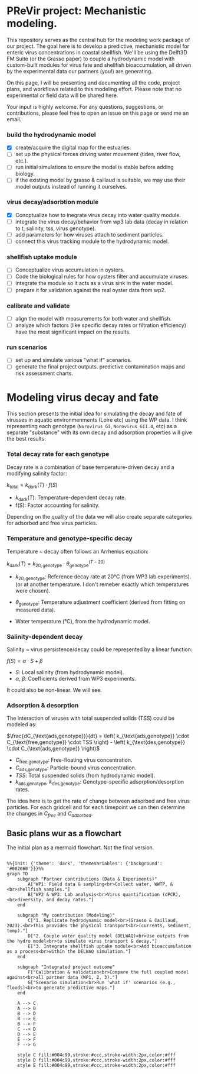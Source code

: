 
# PReVir project: Mechanistic modeling.

This repository serves as the central hub for the modeling work package of our project. The goal here is to develop a predictive, mechanistic model for enteric virus concentrations in coastal shellfish. We'll be using the Delft3D FM Suite (or the Grasso paper) to couple a hydrodynamic model with custom-built modules for virus fate and shellfish bioaccumulation, all driven by the experimental data our partners (you!) are generating.

On this page, I will be presenting and documenting all the code, project plans, and workflows related to this modeling effort. Please note that no experimental or field data will be shared here.

Your input is highly welcome. For any questions, suggestions, or contributions, please feel free to open an issue on this page or send me an email.

### build the hydrodynamic model
- [x] create/acquire the digital map for the estuaries.
- [ ] set up the physical forces driving water movement (tides, river flow, etc.).
- [ ] run initial simulations to ensure the model is stable before adding biology.
- [ ] if the existing model by grasso & caillaud is suitable, we may use their model outputs instead of running it ourselves.

### virus decay/adsorbtion module
- [x] Concptualize how to inegrate virus decay into water quality module. 
- [ ] integrate the virus decay/behavior from wp3 lab data (decay in relation to t, salinity, tss, virus genotype).
- [ ] add parameters for how viruses attach to sediment particles.
- [ ] connect this virus tracking module to the hydrodynamic model.

### shellfish uptake module
- [ ] Conceptualize virus accumulation in oysters. 
- [ ] Code the biological rules for how oysters filter and accumulate viruses.
- [ ] integrate the module so it acts as a virus sink in the water model.
- [ ] prepare it for validation against the real oyster data from wp2.

### calibrate and validate
- [ ] align the model with measurements for both water and shellfish.
- [ ] analyze which factors (like specific decay rates or filtration efficiency) have the most significant impact on the results.

### run scenarios
- [ ] set up and simulate various "what if" scenarios.
- [ ] generate the final project outputs. predictive contamination maps and risk assessment charts.

# Modeling virus decay and fate

This section presents the initial idea for simulating the decay and fate of virusses in aquatic environmenments (Loire etc) using the WP data. I think representing each genotype (`Norovirus_GI`, `Norovirus_GII.4`, etc) as a separate "substance" with its own decay and adsorption properties will give the best results. 

### Total decay rate for each genotype
Decay rate is a combination of base temperature-driven decay and a modifying salinity factor:

$k_{\text{total}} = k_{\text{dark}}(T) \cdot f(S)$

- $k_{\text{dark}}(T)$: Temperature-dependent decay rate.
- f(S): Factor accounting for salinity.

Depending on the quality of the data we will also create separate categories for adsorbed and free virus particles. 

### Temperature and genotype-specific decay

Temperature ~ decay often follows an Arrhenius equation:

$k_{\text{dark}}(T) = k_{20,\text{genotype}} \cdot \theta_{\text{genotype}}^{(T - 20)}$

- $k_{20,\text{genotype}}$: Reference decay rate at 20°C (from WP3 lab experiments). (or at another temperature. I don't remeber exactly which temperatures were chosen). 

- $\theta_{\text{genotype}}$: Temperature adjustment coefficient (derived from fitting on measured data).

- Water temperature (°C), from the hydrodynamic model.

### Salinity-dependent decay 

Salinity ~ virus persistence/decay could be represented by a linear function:

$f(S) = \alpha \cdot S + \beta$

- $S$: Local salinity (from hydrodynamic model).
- $\alpha$, $\beta$: Coefficients derived from WP3 experiments.

It could also be non-linear. We will see. 

### Adsorption & desorption 

The interaction of viruses with total suspended solids (TSS) could be modeled as:

$\frac{dC_{\text{ads,genotype}}}{dt} = \left( k_{\text{ads,genotype}} \cdot C_{\text{free,genotype}} \cdot TSS \right) - \left( k_{\text{des,genotype}} \cdot C_{\text{ads,genotype}} \right)$

- $C_{\text{free,genotype}}$: Free-floating virus concentration.
- $C_{\text{ads,genotype}}$: Particle-bound virus concentration.
- $TSS$: Total suspended solids (from hydrodynamic model).
- $k_{\text{ads,genotype}}$, $k_{\text{des,genotype}}$: Genotype-specific adsorption/desorption rates.

The idea here is to get the rate of change between adsorbed and free virus particles. For each gridcell and for each timepoint we can then determine the changes in $C_{free}$ and $C_{adsorbed}$.  


## Basic plans wur as a flowchart

The initial plan as a mermaid flowchart. Not the final version. 



```mermaid

%%{init: {'theme': 'dark', 'themeVariables': {'background': '#002060'}}}%%
graph TD
    subgraph "Partner contributions (Data & Experiments)"
        A["WP1: Field data & sampling<br>Collect water, WWTP, &<br>shellfish samples."]
        B["WP2 & WP3: Lab analysis<br>Virus quantification (dPCR),<br>diversity, and decay rates."]
    end

    subgraph "My contribution (Modeling)"
        C["1. Replicate hydrodynamic model<br>(Grasso & Caillaud, 2023).<br>This provides the physical transport<br>(currents, sediment, temp)."]
        D["2. Couple water quality model (DELWAQ)<br>Use outputs from the hydro model<br>to simulate virus transport & decay."]
        E["3. Integrate shellfish uptake module<br>Add bioaccumulation as a process<br>within the DELWAQ simulation."]
    end

    subgraph "Integrated project outcome"
        F["Calibration & validation<br>Compare the full coupled model against<br>all partner data (WP1, 2, 3)."]
        G["Scenario simulation<br>Run 'what if' scenarios (e.g., floods)<br>to generate predictive maps."]
    end

    A --> C
    A --> B
    B --> D
    B --> E
    B --> F
    C --> D
    D --> E
    E --> F
    F --> G

    style C fill:#004c99,stroke:#ccc,stroke-width:2px,color:#fff
    style D fill:#004c99,stroke:#ccc,stroke-width:2px,color:#fff
    style E fill:#004c99,stroke:#ccc,stroke-width:2px,color:#fff



```
